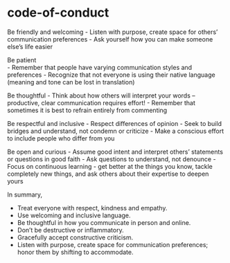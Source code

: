 # code-of-conduct
Be friendly and welcoming 
     - Listen with purpose, create space for others’ communication preferences 
     - Ask yourself how you can make someone else’s life easier 

Be patient  
     - Remember that people have varying communication styles and preferences 
     - Recognize that not everyone is using their native language (meaning and tone can be lost in translation)

Be thoughtful 
     - Think about how others will interpret your words – productive, clear communication requires effort! 
     - Remember that sometimes it is best to refrain entirely from commenting 

Be respectful and inclusive 
     - Respect differences of opinion 
     - Seek to build bridges and understand, not condemn or criticize 
     - Make a conscious effort to include people who differ from you 

Be open and curious 
     - Assume good intent and interpret others’ statements or questions in good faith 
     - Ask questions to understand, not denounce 
     - Focus on continuous learning - get better at the things you know, tackle completely new things, and ask others about their expertise to deepen yours 

 
In summary,

* Treat everyone with respect, kindness and empathy. 
* Use welcoming and inclusive language. 
* Be thoughtful in how you communicate in person and online. 
* Don’t be destructive or inflammatory. 
* Gracefully accept constructive criticism. 
* Listen with purpose, create space for communication preferences; honor them by shifting to accommodate. 
